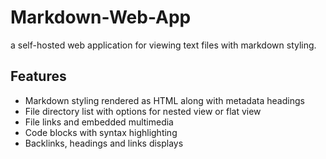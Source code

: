 # Markdown-Web-App
a self-hosted web application for viewing text files with markdown styling.

## Features
- Markdown styling rendered as HTML along with metadata headings
- File directory list with options for nested view or flat view
- File links and embedded multimedia
- Code blocks with syntax highlighting
- Backlinks, headings and links displays
